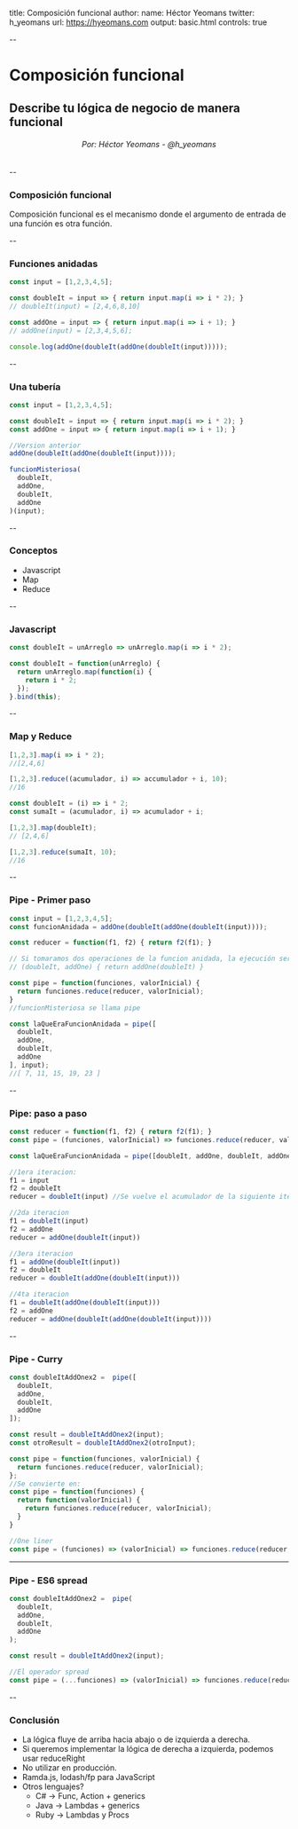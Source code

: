 title: Composición funcional
author:
  name: Héctor Yeomans
  twitter: h_yeomans
  url: https://hyeomans.com
output: basic.html
controls: true

--

# Composición funcional
## Describe tu lógica de negocio de manera funcional

<h6 style="text-align:center">Por: Héctor Yeomans - @h_yeomans</h6>
--

### Composición funcional

Composición funcional es el mecanismo donde el argumento de entrada de una función es
otra función.


--

### Funciones anidadas

```javascript
const input = [1,2,3,4,5];

const doubleIt = input => { return input.map(i => i * 2); } 
// doubleIt(input) = [2,4,6,8,10]

const addOne = input => { return input.map(i => i + 1); } 
// addOne(input) = [2,3,4,5,6];

console.log(addOne(doubleIt(addOne(doubleIt(input)))));
```

--

### Una tubería

```javascript
const input = [1,2,3,4,5];

const doubleIt = input => { return input.map(i => i * 2); } 
const addOne = input => { return input.map(i => i + 1); } 

//Version anterior
addOne(doubleIt(addOne(doubleIt(input))));

funcionMisteriosa(
  doubleIt,
  addOne,
  doubleIt,
  addOne
)(input);
```

--

### Conceptos

* Javascript
* Map
* Reduce

--

### Javascript

```javascript
const doubleIt = unArreglo => unArreglo.map(i => i * 2);

const doubleIt = function(unArreglo) {
  return unArreglo.map(function(i) {
    return i * 2;
  });
}.bind(this);
```

--

### Map y Reduce

```javascript
[1,2,3].map(i => i * 2);
//[2,4,6]

[1,2,3].reduce((acumulador, i) => accumulador + i, 10);
//16

const doubleIt = (i) => i * 2;
const sumaIt = (acumulador, i) => acumulador + i;

[1,2,3].map(doubleIt); 
// [2,4,6]

[1,2,3].reduce(sumaIt, 10); 
//16
```

--

### Pipe - Primer paso

```javascript
const input = [1,2,3,4,5];
const funcionAnidada = addOne(doubleIt(addOne(doubleIt(input))));

const reducer = function(f1, f2) { return f2(f1); }

// Si tomaramos dos operaciones de la funcion anidada, la ejecución sería:
// (doubleIt, addOne) { return addOne(doubleIt) }
```

```javascript
const pipe = function(funciones, valorInicial) {
  return funciones.reduce(reducer, valorInicial);
}
//funcionMisteriosa se llama pipe

const laQueEraFuncionAnidada = pipe([
  doubleIt,
  addOne,
  doubleIt,
  addOne
], input);
//[ 7, 11, 15, 19, 23 ]
```

--

### Pipe: paso a paso

```javascript
const reducer = function(f1, f2) { return f2(f1); }
const pipe = (funciones, valorInicial) => funciones.reduce(reducer, valorInicial);

const laQueEraFuncionAnidada = pipe([doubleIt, addOne, doubleIt, addOne], input);

//1era iteracion:
f1 = input
f2 = doubleIt
reducer = doubleIt(input) //Se vuelve el acumulador de la siguiente iteracion

//2da iteracion
f1 = doubleIt(input)
f2 = addOne
reducer = addOne(doubleIt(input))

//3era iteracion
f1 = addOne(doubleIt(input))
f2 = doubleIt
reducer = doubleIt(addOne(doubleIt(input)))

//4ta iteracion
f1 = doubleIt(addOne(doubleIt(input)))
f2 = addOne
reducer = addOne(doubleIt(addOne(doubleIt(input))))
```

--

### Pipe - Curry

```javascript
const doubleItAddOnex2 =  pipe([
  doubleIt,
  addOne,
  doubleIt,
  addOne
]);

const result = doubleItAddOnex2(input);
const otroResult = doubleItAddOnex2(otroInput);
```

```javascript
const pipe = function(funciones, valorInicial) {
  return funciones.reduce(reducer, valorInicial);
};
//Se convierte en:
const pipe = function(funciones) {
  return function(valorInicial) {
    return funciones.reduce(reducer, valorInicial);
  }
}

//One liner
const pipe = (funciones) => (valorInicial) => funciones.reduce(reducer, valorInicial);
```

---

### Pipe - ES6 spread

```javascript
const doubleItAddOnex2 =  pipe(
  doubleIt,
  addOne,
  doubleIt,
  addOne
);

const result = doubleItAddOnex2(input);

//El operador spread
const pipe = (...funciones) => (valorInicial) => funciones.reduce(reducer, valorInicial);
```
--

### Conclusión

- La lógica fluye de arriba hacia abajo o de izquierda a derecha.
- Si queremos implementar la lógica de derecha a izquierda, podemos usar reduceRight
- No utilizar en producción.
- Ramda.js, lodash/fp para JavaScript
- Otros lenguajes?
  - C# -> Func<T>, Action + generics
  - Java -> Lambdas + generics
  - Ruby -> Lambdas y Procs
